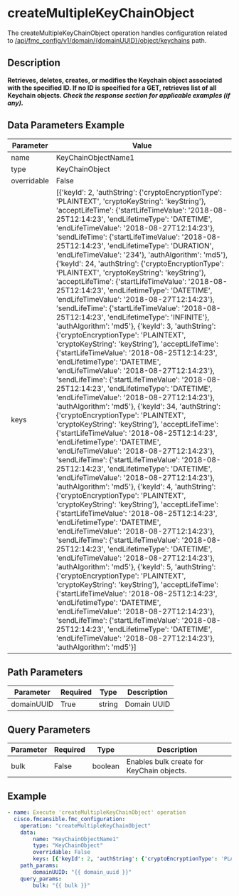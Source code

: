 # createMultipleKeyChainObject

The createMultipleKeyChainObject operation handles configuration related to [/api/fmc_config/v1/domain/{domainUUID}/object/keychains](/paths//api/fmc_config/v1/domain/{domain_uuid}/object/keychains.md) path.&nbsp;
## Description
**Retrieves, deletes, creates, or modifies the Keychain object associated with the specified ID. If no ID is specified for a GET, retrieves list of all Keychain objects. _Check the response section for applicable examples (if any)._**

## Data Parameters Example
| Parameter | Value |
| --------- | -------- |
| name | KeyChainObjectName1 |
| type | KeyChainObject |
| overridable | False |
| keys | [{'keyId': 2, 'authString': {'cryptoEncryptionType': 'PLAINTEXT', 'cryptoKeyString': 'keyString'}, 'acceptLifeTime': {'startLifeTimeValue': '2018-08-25T12:14:23', 'endLifetimeType': 'DATETIME', 'endLifeTimeValue': '2018-08-27T12:14:23'}, 'sendLifeTime': {'startLifeTimeValue': '2018-08-25T12:14:23', 'endLifetimeType': 'DURATION', 'endLifeTimeValue': '234'}, 'authAlgorithm': 'md5'}, {'keyId': 24, 'authString': {'cryptoEncryptionType': 'PLAINTEXT', 'cryptoKeyString': 'keyString'}, 'acceptLifeTime': {'startLifeTimeValue': '2018-08-25T12:14:23', 'endLifetimeType': 'DATETIME', 'endLifeTimeValue': '2018-08-27T12:14:23'}, 'sendLifeTime': {'startLifeTimeValue': '2018-08-25T12:14:23', 'endLifetimeType': 'INFINITE'}, 'authAlgorithm': 'md5'}, {'keyId': 3, 'authString': {'cryptoEncryptionType': 'PLAINTEXT', 'cryptoKeyString': 'keyString'}, 'acceptLifeTime': {'startLifeTimeValue': '2018-08-25T12:14:23', 'endLifetimeType': 'DATETIME', 'endLifeTimeValue': '2018-08-27T12:14:23'}, 'sendLifeTime': {'startLifeTimeValue': '2018-08-25T12:14:23', 'endLifetimeType': 'DATETIME', 'endLifeTimeValue': '2018-08-27T12:14:23'}, 'authAlgorithm': 'md5'}, {'keyId': 34, 'authString': {'cryptoEncryptionType': 'PLAINTEXT', 'cryptoKeyString': 'keyString'}, 'acceptLifeTime': {'startLifeTimeValue': '2018-08-25T12:14:23', 'endLifetimeType': 'DATETIME', 'endLifeTimeValue': '2018-08-27T12:14:23'}, 'sendLifeTime': {'startLifeTimeValue': '2018-08-25T12:14:23', 'endLifetimeType': 'DATETIME', 'endLifeTimeValue': '2018-08-27T12:14:23'}, 'authAlgorithm': 'md5'}, {'keyId': 4, 'authString': {'cryptoEncryptionType': 'PLAINTEXT', 'cryptoKeyString': 'keyString'}, 'acceptLifeTime': {'startLifeTimeValue': '2018-08-25T12:14:23', 'endLifetimeType': 'DATETIME', 'endLifeTimeValue': '2018-08-27T12:14:23'}, 'sendLifeTime': {'startLifeTimeValue': '2018-08-25T12:14:23', 'endLifetimeType': 'DATETIME', 'endLifeTimeValue': '2018-08-27T12:14:23'}, 'authAlgorithm': 'md5'}, {'keyId': 5, 'authString': {'cryptoEncryptionType': 'PLAINTEXT', 'cryptoKeyString': 'keyString'}, 'acceptLifeTime': {'startLifeTimeValue': '2018-08-25T12:14:23', 'endLifetimeType': 'DATETIME', 'endLifeTimeValue': '2018-08-27T12:14:23'}, 'sendLifeTime': {'startLifeTimeValue': '2018-08-25T12:14:23', 'endLifetimeType': 'DATETIME', 'endLifeTimeValue': '2018-08-27T12:14:23'}, 'authAlgorithm': 'md5'}] |

## Path Parameters
| Parameter | Required | Type | Description |
| --------- | -------- | ---- | ----------- |
| domainUUID | True | string | Domain UUID |

## Query Parameters
| Parameter | Required | Type | Description |
| --------- | -------- | ---- | ----------- |
| bulk | False | boolean | Enables bulk create for KeyChain objects. |

## Example
```yaml
- name: Execute 'createMultipleKeyChainObject' operation
  cisco.fmcansible.fmc_configuration:
    operation: "createMultipleKeyChainObject"
    data:
        name: "KeyChainObjectName1"
        type: "KeyChainObject"
        overridable: False
        keys: [{'keyId': 2, 'authString': {'cryptoEncryptionType': 'PLAINTEXT', 'cryptoKeyString': 'keyString'}, 'acceptLifeTime': {'startLifeTimeValue': '2018-08-25T12:14:23', 'endLifetimeType': 'DATETIME', 'endLifeTimeValue': '2018-08-27T12:14:23'}, 'sendLifeTime': {'startLifeTimeValue': '2018-08-25T12:14:23', 'endLifetimeType': 'DURATION', 'endLifeTimeValue': '234'}, 'authAlgorithm': 'md5'}, {'keyId': 24, 'authString': {'cryptoEncryptionType': 'PLAINTEXT', 'cryptoKeyString': 'keyString'}, 'acceptLifeTime': {'startLifeTimeValue': '2018-08-25T12:14:23', 'endLifetimeType': 'DATETIME', 'endLifeTimeValue': '2018-08-27T12:14:23'}, 'sendLifeTime': {'startLifeTimeValue': '2018-08-25T12:14:23', 'endLifetimeType': 'INFINITE'}, 'authAlgorithm': 'md5'}, {'keyId': 3, 'authString': {'cryptoEncryptionType': 'PLAINTEXT', 'cryptoKeyString': 'keyString'}, 'acceptLifeTime': {'startLifeTimeValue': '2018-08-25T12:14:23', 'endLifetimeType': 'DATETIME', 'endLifeTimeValue': '2018-08-27T12:14:23'}, 'sendLifeTime': {'startLifeTimeValue': '2018-08-25T12:14:23', 'endLifetimeType': 'DATETIME', 'endLifeTimeValue': '2018-08-27T12:14:23'}, 'authAlgorithm': 'md5'}, {'keyId': 34, 'authString': {'cryptoEncryptionType': 'PLAINTEXT', 'cryptoKeyString': 'keyString'}, 'acceptLifeTime': {'startLifeTimeValue': '2018-08-25T12:14:23', 'endLifetimeType': 'DATETIME', 'endLifeTimeValue': '2018-08-27T12:14:23'}, 'sendLifeTime': {'startLifeTimeValue': '2018-08-25T12:14:23', 'endLifetimeType': 'DATETIME', 'endLifeTimeValue': '2018-08-27T12:14:23'}, 'authAlgorithm': 'md5'}, {'keyId': 4, 'authString': {'cryptoEncryptionType': 'PLAINTEXT', 'cryptoKeyString': 'keyString'}, 'acceptLifeTime': {'startLifeTimeValue': '2018-08-25T12:14:23', 'endLifetimeType': 'DATETIME', 'endLifeTimeValue': '2018-08-27T12:14:23'}, 'sendLifeTime': {'startLifeTimeValue': '2018-08-25T12:14:23', 'endLifetimeType': 'DATETIME', 'endLifeTimeValue': '2018-08-27T12:14:23'}, 'authAlgorithm': 'md5'}, {'keyId': 5, 'authString': {'cryptoEncryptionType': 'PLAINTEXT', 'cryptoKeyString': 'keyString'}, 'acceptLifeTime': {'startLifeTimeValue': '2018-08-25T12:14:23', 'endLifetimeType': 'DATETIME', 'endLifeTimeValue': '2018-08-27T12:14:23'}, 'sendLifeTime': {'startLifeTimeValue': '2018-08-25T12:14:23', 'endLifetimeType': 'DATETIME', 'endLifeTimeValue': '2018-08-27T12:14:23'}, 'authAlgorithm': 'md5'}]
    path_params:
        domainUUID: "{{ domain_uuid }}"
    query_params:
        bulk: "{{ bulk }}"

```
